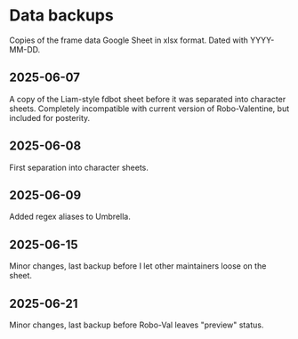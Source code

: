 # Data backups

Copies of the frame data Google Sheet in xlsx format. Dated with YYYY-MM-DD.

## 2025-06-07

A copy of the Liam-style fdbot sheet before it was separated into character
sheets. Completely incompatible with current version of Robo-Valentine, but
included for posterity.

## 2025-06-08

First separation into character sheets.

## 2025-06-09

Added regex aliases to Umbrella.

## 2025-06-15

Minor changes, last backup before I let other maintainers loose on the sheet.

## 2025-06-21

Minor changes, last backup before Robo-Val leaves "preview" status.
